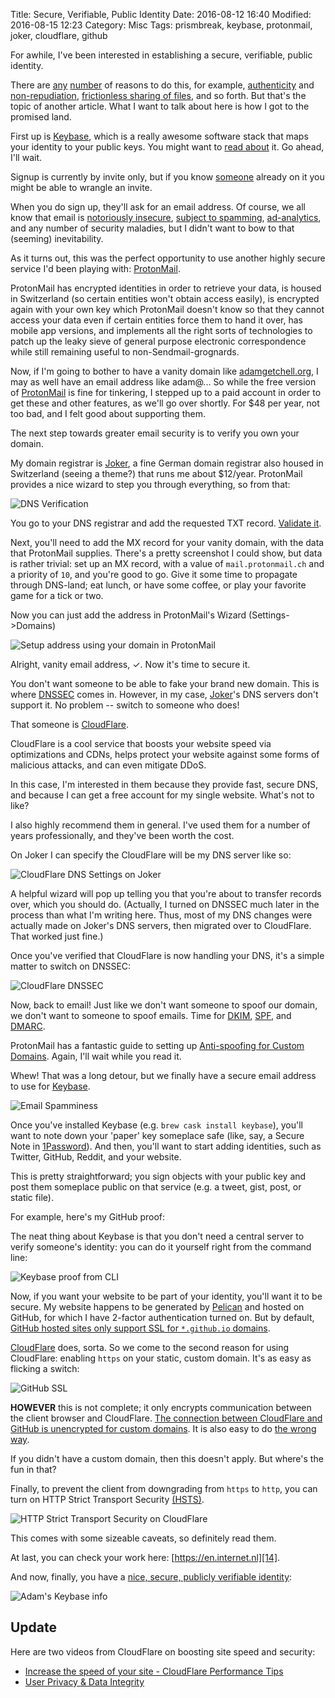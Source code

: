 Title: Secure, Verifiable, Public Identity
Date: 2016-08-12 16:40
Modified: 2016-08-15 12:23
Category: Misc
Tags: prismbreak, keybase, protonmail, joker, cloudflare, github

For awhile, I've been interested in establishing a secure, verifiable, public
identity.

There are [any][15] [number][16] of reasons to do this, for example,
[authenticity][19] and [non-repudiation][20],
[frictionless sharing of files][1], and so forth. But that's the topic of
another article. What I want to talk about here is how I got to the promised
land.

First up is [Keybase](https://keybase.io), which is a really awesome software
stack that maps your identity to your public keys. You might want to
[read about][1] it. Go ahead, I'll wait.

Signup is currently by invite only, but if you know [someone][2] already on it
you might be able to wrangle an invite.

When you do sign up, they'll ask for an email address. Of course, we all
know that email is [notoriously insecure][22], [subject to spamming][25],
[ad-analytics][26], and any number of security maladies, but I didn't want to
bow to that (seeming) inevitability.

As it turns out, this was the perfect opportunity to use another highly secure
service I'd been playing with: [ProtonMail][3].

ProtonMail has encrypted identities in order to retrieve your data, is housed
in Switzerland (so certain entities won't obtain access easily), is encrypted
again with your own key which ProtonMail doesn't know so that they cannot
access your data even if certain entities force them to hand it over, has mobile app versions, and implements all the right sorts of technologies to
patch up the leaky sieve of general purpose electronic correspondence while
still remaining useful to non-Sendmail-grognards.

Now, if I'm going to bother to have a vanity domain like [adamgetchell.org][4],
I may as well have an email address like adam@... So while the free version of
[ProtonMail][3] is fine for tinkering, I stepped up to a paid account in order
to get these and other features, as we'll go over shortly. For $48 per year,
not too bad, and I felt good about supporting them.

The next step towards greater email security is to verify you own your domain.

My domain registrar is [Joker][5], a fine German domain registrar also housed
in Switzerland (seeing a theme?) that runs me about $12/year. ProtonMail
provides a nice wizard to step you through everything, so from that:

![DNS Verification](images/dns-verification.png)

You go to your DNS registrar and add the requested TXT record.
[Validate it][17].

Next, you'll need to add the MX record for your vanity domain, with the data
that ProtonMail supplies. There's a pretty screenshot I could show, but data is
rather trivial: set up an MX record, with a value of `mail.protonmail.ch` and a
priority of `10`, and you're good to go. Give it some time to propagate through
DNS-land; eat lunch, or have some coffee, or play your favorite game for a tick
or two.

Now you can just add the address in ProtonMail's Wizard (Settings->Domains)

![Setup address using your domain in ProtonMail](images/protonmail-vanity.png)

Alright, vanity email address, $\checkmark$. Now it's time to secure it.

You don't want someone to be able to fake your brand new domain. This is where
[DNSSEC][6] comes in. However, in my case, [Joker][5]'s DNS servers don't
support it. No problem -- switch to someone who does!

That someone is [CloudFlare][7].

CloudFlare is a cool service that boosts your website speed via optimizations
and CDNs, helps protect your website against some forms of malicious attacks,
and can even mitigate DDoS.

In this case, I'm interested in them because they provide fast, secure DNS, and
because I can get a free account for my single website. What's not to like?

I also highly recommend them in general. I've used them for a number of years
professionally, and they've been worth the cost.

On Joker I can specify the CloudFlare will be my DNS server like so:

![CloudFlare DNS Settings on Joker](images/cloudflare-dns.png)

A helpful wizard will pop up telling you that you're about to transfer records
over, which you should do. (Actually, I turned on DNSSEC much later in the
process than what I'm writing here. Thus, most of my DNS changes were actually
made on Joker's DNS servers, then migrated over to CloudFlare. That worked just
fine.)

Once you've verified that CloudFlare is now handling your DNS, it's a simple
matter to switch on DNSSEC:

![CloudFlare DNSSEC](images/cloudflare-dnssec.png)

Now, back to email! Just like we don't want someone to spoof our domain, we
don't want to someone to spoof emails. Time for [DKIM][9], [SPF][10], and
[DMARC][11].

ProtonMail has a fantastic guide to setting up [Anti-spoofing for Custom
Domains][8]. Again, I'll wait while you read it.

Whew! That was a long detour, but we finally have a secure email address to use
for [Keybase][1].

![Email Spamminess](images/spamminess.png)

Once you've installed Keybase (e.g. `brew cask install keybase`), you'll want to
note down your 'paper' key someplace safe (like, say, a Secure Note in
[1Password][12]). And then, you'll want to start adding identities, such as
Twitter, GitHub, Reddit, and your website.

This is pretty straightforward; you sign objects with your public key and
post them someplace public on that service (e.g. a tweet, gist, post, or static
file).

For example, here's my GitHub proof:

<script src="https://gist.github.com/acgetchell/7b68d1168a45859624d0cb3369931ace.js"></script>

The neat thing about Keybase is that you don't need a central server to verify
someone's identity: you can do it yourself right from the command line:

![Keybase proof from CLI](images/keybase-id-proof.png)

Now, if you want your website to be part of your identity, you'll want it to be
secure. My website happens to be generated by [Pelican][21] and hosted on
GitHub, for which I have 2-factor authentication turned on. But by default,
[GitHub hosted sites only support SSL for `*.github.io` domains][23].

[CloudFlare][7] does, sorta. So we come to the second reason for
using CloudFlare: enabling `https` on your static, custom domain. It's as easy
as flicking a switch:

![GitHub SSL](images/github-ssl.png)

**HOWEVER** this is not complete; it only encrypts communication between
the client browser and CloudFlare. [The connection between CloudFlare and
GitHub is unencrypted for custom domains][13]. It is also easy to do [the
wrong way][18].

If you didn't have a custom domain, then this doesn't apply. But where's the
fun in that?

Finally, to prevent the client from downgrading from `https` to `http`, you can
turn on HTTP Strict Transport Security [(HSTS)][24].

![HTTP Strict Transport Security on CloudFlare](images/hsts.png)

This comes with some sizeable caveats, so definitely read them.

At last, you can check your work here: [https://en.internet.nl][14].

And now, finally, you have a [nice, secure, publicly verifiable identity][1]:

![Adam's Keybase info](images/keybase.png)

Update
------

Here are two videos from CloudFlare on boosting site speed and security:

- [Increase the speed of your site - CloudFlare Performance Tips][27]
- [User Privacy & Data Integrity][28]


[1]: https://keybase.io/docs/kbfs
[2]: https://keybase.io/adamgetchell
[3]: https://protonmail.com
[4]: https://adamgetchell.org
[5]: https://joker.com
[6]: http://dnssec.net
[7]: https://www.cloudflare.com
[8]: https://protonmail.com/support/knowledge-base/anti-spoofing/
[9]: http://www.dkim.org
[10]: http://www.openspf.org
[11]: https://dmarc.org
[12]: https://1password.com
[13]: https://konklone.com/post/github-pages-now-sorta-supports-https-so-use-it
[14]: https://en.internet.nl
[15]: https://keybase.io/blog/2014-10-08/the-horror-of-a-secure-golden-key
[16]: http://www.zdnet.com/article/microsoft-secure-boot-key-debacle-causes-security-panic/
[17]: https://docs.menandmice.com/display/MM/How+to+test+DNSSEC+validation
[18]: https://thehackerblog.com/keeping-positive-obtaining-arbitrary-wildcard-ssl-certificates-from-comodo-via-dangling-markup-injection/index.html
[19]: https://www.youtube.com/watch?v=pDmj_xe7EIQ
[20]: http://security.stackexchange.com/questions/6730/what-is-the-difference-between-authenticity-and-non-repudiation
[21]: http://blog.getpelican.com
[22]: https://www.viget.com/articles/email-is-completely-insecure-by-default
[23]: https://help.github.com/articles/securing-your-github-pages-site-with-https/
[24]: https://www.owasp.org/index.php/HTTP_Strict_Transport_Security_Cheat_Sheet
[25]: http://www.howtogeek.com/180604/htg-explains-why-is-spam-still-a-problem/
[26]: http://www.wired.com/2015/03/ugly-mail/
[27]: https://vimeo.com/157530322
[28]: https://vimeo.com/162142298
